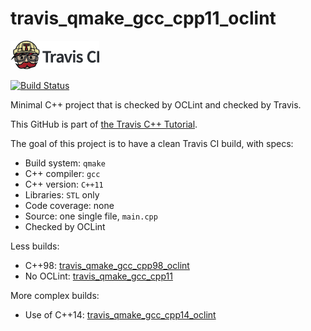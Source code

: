 # travis_qmake_gcc_cpp11_oclint

[![Travis CI logo](TravisCI.png)](https://travis-ci.org)

[![Build Status](https://travis-ci.org/richelbildbeek/travis_qmake_gcc_cpp11_oclint.svg?branch=master)](https://travis-ci.org/richelbilderbeek/travis_qmake_gcc_cpp11_oclint)

Minimal C++ project that is checked by OCLint and checked by Travis.

This GitHub is part of [the Travis C++ Tutorial](https://github.com/richelbilderbeek/travis_cpp_tutorial).

The goal of this project is to have a clean Travis CI build, with specs:
 * Build system: `qmake`
 * C++ compiler: `gcc`
 * C++ version: `C++11`
 * Libraries: `STL` only
 * Code coverage: none
 * Source: one single file, `main.cpp`
 * Checked by OCLint

Less builds:
 * C++98: [travis_qmake_gcc_cpp98_oclint](https://www.github.com/richelbilderbeek/travis_qmake_gcc_cpp98_oclint)
 * No OCLint: [travis_qmake_gcc_cpp11](https://www.github.com/richelbilderbeek/travis_qmake_gcc_cpp11)
 
More complex builds:
 * Use of C++14: [travis_qmake_gcc_cpp14_oclint](https://www.github.com/richelbilderbeek/travis_qmake_gcc_cpp14_oclint)
